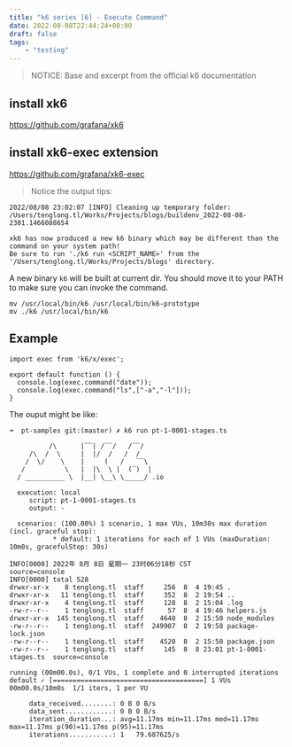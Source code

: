```yaml
---
title: "k6 series [6] - Execute Command"
date: 2022-08-08T22:44:24+08:00
draft: false 
tags: 
    - "testing"
---
```


> NOTICE: Base and excerpt from the official k6 documentation 
## install xk6

https://github.com/grafana/xk6

## install xk6-exec extension

https://github.com/grafana/xk6-exec


> Notice the output tips:

```
2022/08/08 23:02:07 [INFO] Cleaning up temporary folder: /Users/tenglong.tl/Works/Projects/blogs/buildenv_2022-08-08-2301.1466088654

xk6 has now produced a new k6 binary which may be different than the command on your system path!
Be sure to run './k6 run <SCRIPT_NAME>' from the '/Users/tenglong.tl/Works/Projects/blogs' directory.
```

A new binary `k6` will be built at current dir. You should move it to your PATH
to make sure you can invoke the command.

```shell
mv /usr/local/bin/k6 /usr/local/bin/k6-prototype
mv ./k6 /usr/local/bin/k6
```


## Example

```jsts
import exec from 'k6/x/exec';

export default function () {
  console.log(exec.command("date"));
  console.log(exec.command("ls",["-a","-l"]));
}
```

The ouput might be like:

```shell
➜  pt-samples git:(master) ✗ k6 run pt-1-0001-stages.ts

          /\      |‾‾| /‾‾/   /‾‾/   
     /\  /  \     |  |/  /   /  /    
    /  \/    \    |     (   /   ‾‾\  
   /          \   |  |\  \ |  (‾)  | 
  / __________ \  |__| \__\ \_____/ .io

  execution: local
     script: pt-1-0001-stages.ts
     output: -

  scenarios: (100.00%) 1 scenario, 1 max VUs, 10m30s max duration (incl. graceful stop):
           * default: 1 iterations for each of 1 VUs (maxDuration: 10m0s, gracefulStop: 30s)

INFO[0000] 2022年 8月 8日 星期一 23时06分18秒 CST                 source=console
INFO[0000] total 528
drwxr-xr-x    8 tenglong.tl  staff     256  8  4 19:45 .
drwxr-xr-x   11 tenglong.tl  staff     352  8  2 19:54 ..
drwxr-xr-x    4 tenglong.tl  staff     128  8  2 15:04 .log
-rw-r--r--    1 tenglong.tl  staff      57  8  4 19:46 helpers.js
drwxr-xr-x  145 tenglong.tl  staff    4640  8  2 15:50 node_modules
-rw-r--r--    1 tenglong.tl  staff  249907  8  2 19:58 package-lock.json
-rw-r--r--    1 tenglong.tl  staff    4520  8  2 15:50 package.json
-rw-r--r--    1 tenglong.tl  staff     145  8  8 23:01 pt-1-0001-stages.ts  source=console

running (00m00.0s), 0/1 VUs, 1 complete and 0 interrupted iterations
default ✓ [======================================] 1 VUs  00m00.0s/10m0s  1/1 iters, 1 per VU

     data_received........: 0 B 0 B/s
     data_sent............: 0 B 0 B/s
     iteration_duration...: avg=11.17ms min=11.17ms med=11.17ms max=11.17ms p(90)=11.17ms p(95)=11.17ms
     iterations...........: 1   79.687625/s
```
